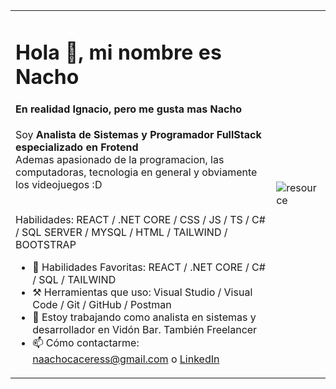 <table border=0>
    <tr>
      <td>
        <h1>Hola 👋, mi nombre es Nacho  </h1>
        <h4> En realidad Ignacio, pero me gusta mas Nacho </h4> 
        Soy <strong> Analista de Sistemas y Programador FullStack especializado en Frotend </strong> <br>
        Ademas apasionado de la programacion, las computadoras, tecnologia en general y obviamente los videojuegos :D <br><br>
        

Habilidades: REACT / .NET CORE / CSS / JS / TS / C# / SQL SERVER / MYSQL / HTML / TAILWIND / BOOTSTRAP

- 📄 Habilidades Favoritas: REACT / .NET CORE / C# / SQL / TAILWIND</h3>
- ⚒  Herramientas que uso: Visual Studio / Visual Code / Git / GitHub / Postman</h3>
- 🔭 Estoy trabajando como analista en sistemas y desarrollador en Vidón Bar. También Freelancer
- 📫 Cómo contactarme: naachocaceress@gmail.com o <a href="https://www.linkedin.com/in/nacho-caceres/">LinkedIn</a> <br />

 </td>
      <td>
  <img src="https://user-images.githubusercontent.com/55108524/115559047-b40e7e00-a289-11eb-9f70-c4c465678cf0.gif" alt="resource" />
</td>
    </tr>
</table>
